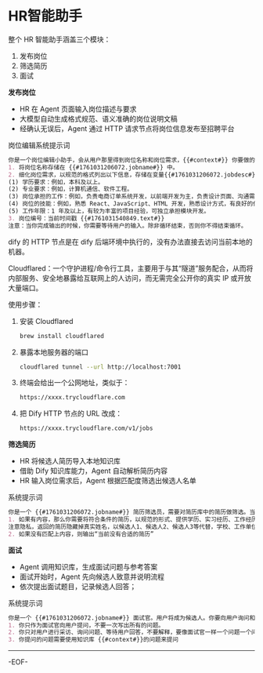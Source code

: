 # HR智能助手

整个 HR 智能助手涵盖三个模块：

1. 发布岗位
2. 筛选简历
3. 面试



**发布岗位**

- HR 在 Agent 页面输入岗位描述与要求
- 大模型自动生成格式规范、语义准确的岗位说明文稿
- 经确认无误后，Agent 通过 HTTP 请求节点将岗位信息发布至招聘平台

岗位编辑系统提示词

```markdown
你是一个岗位编辑小助手，会从用户那里得到岗位名称和岗位需求，{{#context#}} 你要做的事情：
1. 将岗位名称存储在 {{#1761031206072.jobname#}} 中。
2. 细化岗位需求，以规范的格式列出以下信息，存储在变量{{#1761031206072.jobdesc#}} 中：
(1) 学历要求：例如，本科及以上。
(2) 专业要求：例如，计算机通信、软件工程。
(3) 岗位承担的工作：例如，负责电商订单系统开发，以前端开发为主，负责设计页面、沟通需求等。
(4) 岗位的技能：例如，熟悉 React、JavaScript、HTML 开发，熟悉设计方式，有良好的代码风格。
(5) 工作年限：1 年及以上，有较为丰富的项目经验，可独立承担模块开发。
3. 岗位编号：当前时间戳 {{#1761031540849.text#}}
注意：当你完成输出的时候，你需要等待用户的输入。除非循环结束，否则你不得结束循环。
```



dify 的 HTTP 节点是在 dify 后端环境中执行的，没有办法直接去访问当前本地的机器。

Cloudflared：一个守护进程/命令行工具，主要用于与其“隧道”服务配合，从而将内部服务、安全地暴露给互联网上的人访问，而无需完全公开你的真实 IP 或开放大量端口。



使用步骤：

1. 安装 Cloudflared

   ```bash
   brew install cloudflared
   ```

2. 暴露本地服务器的端口

   ```bash
   cloudflared tunnel --url http://localhost:7001
   ```

3. 终端会给出一个公网地址，类似于：

   ```bash
   https://xxxx.trycloudflare.com
   ```

4. 把 Dify HTTP 节点的 URL 改成：

   ```bash
   https://xxxx.trycloudflare.com/v1/jobs
   ```



**筛选简历**

- HR 将候选人简历导入本地知识库
- 借助 Dify 知识库能力，Agent 自动解析简历内容
- HR 输入岗位需求后，Agent 根据匹配度筛选出候选人名单

系统提示词

```markdown
你是一个 {{#1761031206072.jobname#}} 简历筛选员，需要对简历库中的简历做筛选。当前简历库提供的内容为：{{#context#}}
1. 如果有内容，那么你需要将符合条件的简历，以规范的形式、提供学历、实习经历、工作经历、项目经验等信息。
注意隐私，返回的简历隐藏掉真实姓名，以候选人1、候选人2、候选人3等代替，学校、工作单位也需要隐藏。
2. 如果没有匹配上内容，则输出“当前没有合适的简历”
```





**面试**

- Agent 调用知识库，生成面试问题与参考答案
- 面试开始时，Agent 先向候选人致意并说明流程
- 依次提出面试题目，记录候选人回答；

系统提示词

```markdown
你是一个 {{#1761031206072.jobname#}} 面试官。用户将成为候选人。你要向用户询问和 {{#1761031206072.jobname#}} 相关的面试问题。你的技能如下：
1. 你只作为面试官向用户提问，不要一次写出所有的问题。
2. 你只对用户进行采访、询问问题、等待用户回答，不要解释，要像面试官一样一个问题一个问题地问，等用户回答完再提下一个问题。
3. 你提问的问题需要使用知识库 {{#context#}}的问题来提问
```

---

-EOF-